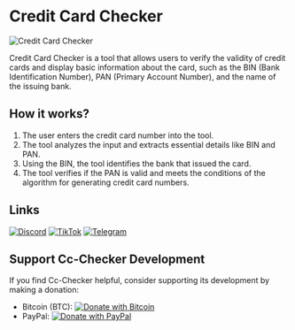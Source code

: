 # Credit Card Checker

![Credit Card Checker](https://media.discordapp.net/attachments/1063432232716488786/1135272090107379812/image.png)

Credit Card Checker is a tool that allows users to verify the validity of credit cards and display basic information about the card, such as the BIN (Bank Identification Number), PAN (Primary Account Number), and the name of the issuing bank.

## How it works?

1. The user enters the credit card number into the tool.
2. The tool analyzes the input and extracts essential details like BIN and PAN.
3. Using the BIN, the tool identifies the bank that issued the card.
4. The tool verifies if the PAN is valid and meets the conditions of the algorithm for generating credit card numbers.

## Links

[![Discord](https://img.shields.io/badge/Join-Discord-brightgreen?logo=discord)](https://discord.gg/Pr0xyArmyFans)
[![TikTok](https://img.shields.io/badge/Follow-TikTok-red?logo=tiktok)](https://www.tiktok.com/@cityofcard)
[![Telegram](https://img.shields.io/badge/Join-Telegram-blue?logo=telegram)](https://t.me/CityOfCard)

## Support Cc-Checker Development

If you find Cc-Checker helpful, consider supporting its development by making a donation:

- Bitcoin (BTC): [![Donate with Bitcoin](https://img.shields.io/badge/Donate-Bitcoin-orange?logo=bitcoin)](bc1qkuh0p55ajrd8lh2a6vtrml6k59ygt0zpmcemhx)
- PayPal: [![Donate with PayPal](https://img.shields.io/badge/Donate-PayPal-blue?logo=paypal)](https://paypal.me/PersonalPr0xy)
